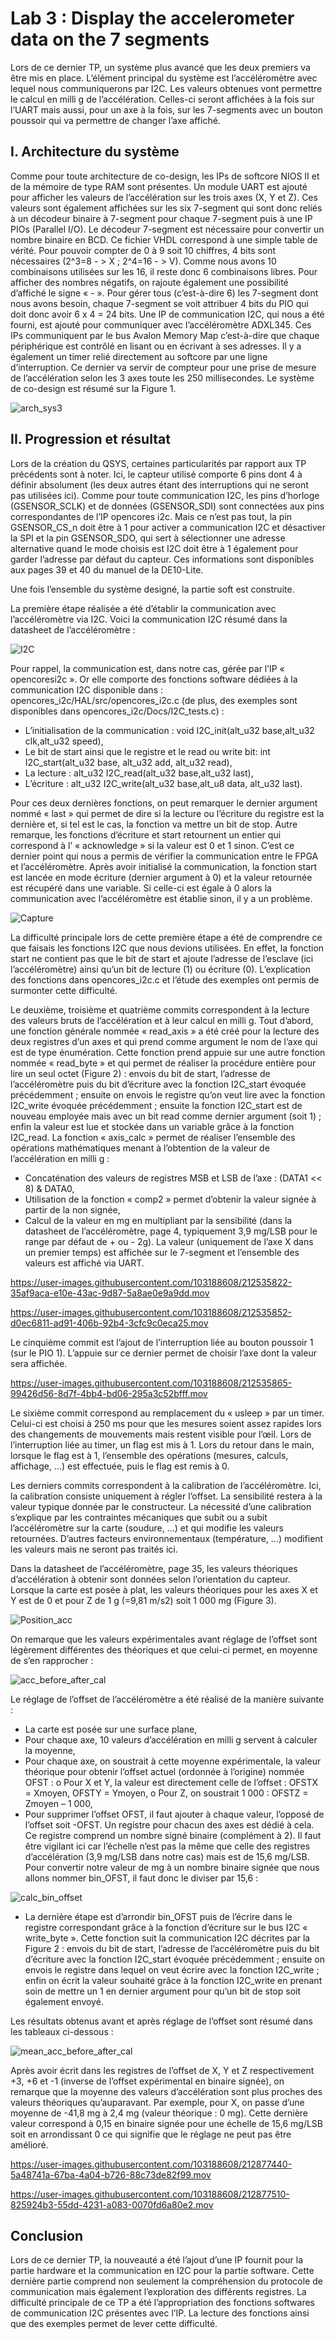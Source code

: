 <h1>Lab 3 : Display the accelerometer data on the 7 segments</h1>

Lors de ce dernier TP, un système plus avancé que les deux premiers va être mis en place. L’élément principal du système est l’accéléromètre avec lequel nous communiquerons par I2C. Les valeurs obtenues vont permettre le calcul en milli g de l’accélération. Celles-ci seront affichées à la fois sur l’UART mais aussi, pour un axe à la fois, sur les 7-segments avec un bouton poussoir qui va permettre de changer l’axe affiché. 


<h2>I.	Architecture du système</h2>

Comme pour toute architecture de co-design, les IPs de softcore NIOS II et de la mémoire de type RAM sont présentes. Un module UART est ajouté pour afficher les valeurs de l’accélération sur les trois axes (X, Y et Z). Ces valeurs sont également affichées sur les six 7-segment qui sont donc reliés à un décodeur binaire à 7-segment pour chaque 7-segment puis à une IP PIOs (Parallel I/O). Le décodeur 7-segment est nécessaire pour convertir un nombre binaire en BCD. Ce fichier VHDL correspond à une simple table de vérité. Pour pouvoir compter de 0 à 9 soit 10 chiffres, 4 bits sont nécessaires (2^3=8 - > X ; 2^4=16 - > V). Comme nous avons 10 combinaisons utilisées sur les 16, il reste donc 6 combinaisons libres. Pour afficher des nombres négatifs, on rajoute également une possibilité d’affiché le signe « - ».  Pour gérer tous (c’est-à-dire 6) les 7-segment dont nous avons besoin, chaque 7-segment se voit attribuer 4 bits du PIO qui doit donc avoir 6 x 4 = 24 bits. Une IP de communication I2C, qui nous a été fourni, est ajouté pour communiquer avec l’accéléromètre ADXL345. Ces IPs communiquent par le bus Avalon Memory Map c’est-à-dire que chaque périphérique est contrôlé en lisant ou en écrivant à ses adresses. Il y a également un timer relié directement au softcore par une ligne d’interruption. Ce dernier va servir de compteur pour une prise de mesure de l’accélération selon les 3 axes toute les 250 millisecondes. Le système de co-design est résumé sur la Figure 1.  

![arch_sys3](https://user-images.githubusercontent.com/103188608/212535648-385c2efc-a917-499e-991c-5a27e5c678ca.png)


<h2>II.	Progression et résultat</h2>

Lors de la création du QSYS, certaines particularités par rapport aux TP précédents sont à noter. Ici, le capteur utilisé comporte 6 pins dont 4 à définir absolument (les deux autres étant des interruptions qui ne seront pas utilisées ici). Comme pour toute communication I2C, les pins d’horloge (GSENSOR_SCLK) et de données (GSENSOR_SDI) sont connectées aux pins correspondantes de l’IP opencores i2c. Mais ce n’est pas tout, la pin GSENSOR_CS_n doit être à 1 pour activer a communication I2C et désactiver la SPI et la pin GSENSOR_SDO, qui sert à sélectionner une adresse alternative quand le mode choisis est I2C doit être à 1 également pour garder l’adresse par défaut du capteur. Ces informations sont disponibles aux pages 39 et 40 du manuel de la DE10-Lite.

Une fois l’ensemble du système designé, la partie soft est construite.

La première étape réalisée a été d’établir la communication avec l’accéléromètre via I2C. Voici la communication I2C résumé dans la datasheet de l’accéléromètre :

![I2C](https://user-images.githubusercontent.com/103188608/212663096-04248e05-f540-4c31-9b4a-56a53f6bc39d.png)

Pour rappel, la communication est, dans notre cas, gérée par l’IP « opencoresi2c ». Or elle comporte des fonctions software dédiées à la communication I2C disponible dans : opencores_i2c/HAL/src/opencores_i2c.c (de plus, des exemples sont disponibles dans opencores_i2c/Docs/I2C_tests.c) :
-	L’initialisation de la communication : void I2C_init(alt_u32 base,alt_u32 clk,alt_u32 speed),
-	Le bit de start ainsi que le registre et le read ou write bit: int I2C_start(alt_u32 base, alt_u32 add, alt_u32 read),
-	La lecture : alt_u32 I2C_read(alt_u32 base,alt_u32 last),
-	L’écriture : alt_u32 I2C_write(alt_u32 base,alt_u8 data, alt_u32 last).

Pour ces deux dernières fonctions, on peut remarquer le dernier argument nommé « last » qui permet de dire si la lecture ou l’écriture du registre est la dernière et, si tel est le cas, la fonction va mettre un bit de stop. Autre remarque, les fonctions d’écriture et start retournent un entier qui correspond à l’ « acknowledge » si la valeur est 0 et 1 sinon. C’est ce dernier point qui nous a permis de vérifier la communication entre le FPGA et l’accéléromètre. Après avoir initialisé la communication, la fonction start est lancée en mode écriture (dernier argument à 0) et la valeur retournée est récupéré dans une variable. Si celle-ci est égale à 0 alors la communication avec l’accéléromètre est établie sinon, il y a un problème.

![Capture](https://user-images.githubusercontent.com/103188608/212713493-578d560d-42e6-46ab-b77e-30a30cb24dc1.PNG)

La difficulté principale lors de cette première étape a été de comprendre ce que faisais les fonctions I2C que nous devions utilisées. En effet, la fonction start ne contient pas que le bit de start et ajoute l’adresse de l’esclave (ici l’accéléromètre) ainsi qu’un bit de lecture (1) ou écriture (0). L’explication des fonctions dans opencores_i2c.c et l’étude des exemples ont permis de surmonter cette difficulté.


Le deuxième, troisième et quatrième commits correspondent à la lecture des valeurs bruts de l’accélération et à leur calcul en milli g. Tout d’abord, une fonction générale nommée « read_axis » a été créé pour la lecture des deux registres d’un axes et qui prend comme argument le nom de l’axe qui est de type énumération. Cette fonction prend appuie sur une autre fonction nommée « read_byte » et qui permet de réaliser la procédure entière pour lire un seul octet (Figure 2) : envois du bit de start, l’adresse de l’accéléromètre puis du bit d’écriture avec la fonction I2C_start évoquée précédemment ; ensuite on envois le registre qu’on veut lire avec la fonction I2C_write évoquée précédemment ; ensuite la fonction I2C_start est de nouveau employée mais avec un bit read comme dernier argument (soit 1) ; enfin la valeur est lue et stockée dans un variable grâce à la fonction I2C_read. La fonction « axis_calc » permet de réaliser l’ensemble des opérations mathématiques menant à l’obtention de la valeur de l’accélération en milli g :
-	Concaténation des valeurs de registres MSB et LSB de l’axe : (DATA1 << 8) & DATA0,
-	Utilisation de la fonction « comp2 » permet d’obtenir la valeur signée à partir de la non signée,
-	Calcul de la valeur en mg en multipliant par la sensibilité (dans la datasheet de l’accéléromètre, page 4, typiquement 3,9 mg/LSB pour le range par défaut de + ou - 2g).
La valeur (uniquement de l’axe X dans un premier temps) est affichée sur le 7-segment et l’ensemble des valeurs est affiché via UART.

https://user-images.githubusercontent.com/103188608/212535822-35af9aca-e10e-43ac-9d87-5a8ae0e9a9dd.mov

https://user-images.githubusercontent.com/103188608/212535852-d0ec6811-ad91-406b-92b4-3cfc9c0eca25.mov


Le cinquième commit est l’ajout de l’interruption liée au bouton poussoir 1 (sur le PIO 1). L’appuie sur ce dernier permet de choisir l’axe dont la valeur sera affichée.

https://user-images.githubusercontent.com/103188608/212535865-99426d56-8d7f-4bb4-bd06-295a3c52bfff.mov


Le sixième commit correspond au remplacement du « usleep » par un timer. Celui-ci est choisi à 250 ms pour que les mesures soient assez rapides lors des changements de mouvements mais restent visible pour l’œil. Lors de l’interruption liée au timer, un flag est mis à 1. Lors du retour dans le main, lorsque le flag est à 1, l’ensemble des opérations (mesures, calculs, affichage, …) est effectuée, puis le flag est remis à 0.


Les derniers commits correspondent à la calibration de l’accéléromètre. Ici, la calibration consiste uniquement à régler l’offset. La sensibilité restera à la valeur typique donnée par le constructeur. La nécessité d’une calibration s’explique par les contraintes mécaniques que subit ou a subit l’accéléromètre sur la carte (soudure, …) et qui modifie les valeurs retournées. D’autres facteurs environnementaux (température, …) modifient les valeurs mais ne seront pas traités ici.

Dans la datasheet de l’accéléromètre, page 35, les valeurs théoriques d’accélération à obtenir sont données selon l’orientation du capteur. Lorsque la carte est posée à plat, les valeurs théoriques pour les axes X et Y est de 0 et pour Z de 1 g (=9,81 m/s2) soit 1 000 mg (Figure 3).

![Position_acc](https://user-images.githubusercontent.com/103188608/212972701-1892277d-34e6-4041-9ed3-9c29438a1077.png)

On remarque que les valeurs expérimentales avant réglage de l’offset sont légèrement différentes des théoriques et que celui-ci permet, en moyenne de s’en rapprocher :

![acc_before_after_cal](https://user-images.githubusercontent.com/103188608/212972898-671c0b06-a5eb-4f46-a1ed-e0f021d4610f.png)

Le réglage de l’offset de l’accéléromètre a été réalisé de la manière suivante : 
-	La carte est posée sur une surface plane,
-	Pour chaque axe, 10 valeurs d’accélération en milli g servent à calculer la moyenne,
-	Pour chaque axe, on soustrait à cette moyenne expérimentale, la valeur théorique pour obtenir l’offset actuel (ordonnée à l’origine) nommée OFST :
o	Pour X et Y, la valeur est directement celle de l’offset : OFSTX = Xmoyen, OFSTY = Ymoyen,
o	Pour Z, on soustrait 1 000 : OFSTZ = Zmoyen – 1 000,
-	Pour supprimer l’offset OFST, il faut ajouter à chaque valeur, l’opposé de l’offset soit -OFST. Un registre pour chacun des axes est dédié à cela. Ce registre comprend un nombre signé binaire (complément à 2). Il faut être vigilant ici car l’échelle n’est pas la même que celle des registres d’accélération (3,9 mg/LSB dans notre cas) mais est de 15,6 mg/LSB. Pour convertir notre valeur de mg à un nombre binaire signée que nous allons nommer bin_OFST, il faut donc le diviser par 15,6 :

![calc_bin_offset](https://user-images.githubusercontent.com/103188608/212973090-4c994f9d-6aa1-4289-a59d-92e2087a77a3.png)

-	La dernière étape est d’arrondir bin_OFST puis de l’écrire dans le registre correspondant grâce à la fonction d’écriture sur le bus I2C « write_byte ». Cette fonction suit la communication I2C décrites par la Figure 2 : envois du bit de start, l’adresse de l’accéléromètre puis du bit d’écriture avec la fonction I2C_start évoquée précédemment ; ensuite on envois le registre dans lequel on veut écrire avec la fonction I2C_write ; enfin on écrit la valeur souhaité grâce à la fonction I2C_write en prenant soin de mettre un 1 en dernier argument pour qu’un bit de stop soit également envoyé.

Les résultats obtenus avant et après réglage de l’offset sont résumé dans les tableaux ci-dessous :

![mean_acc_before_after_cal](https://user-images.githubusercontent.com/103188608/212973247-23a012a8-527c-46da-a192-24abc37af1c9.png)

Après avoir écrit dans les registres de l’offset de X, Y et Z respectivement +3, +6 et -1 (inverse de l’offset expérimental en binaire signée), on remarque que la moyenne des valeurs d’accélération sont plus proches des valeurs théoriques qu’auparavant. Par exemple, pour X, on passe d’une moyenne de -41,8 mg à 2,4 mg (valeur théorique : 0 mg). Cette dernière valeur correspond à 0,15 en binaire signée pour une échelle de 15,6 mg/LSB soit en arrondissant 0 ce qui signifie que le réglage ne peut pas être amélioré.

https://user-images.githubusercontent.com/103188608/212877440-5a48741a-67ba-4a04-b726-88c73de82f99.mov

https://user-images.githubusercontent.com/103188608/212877510-825924b3-55dd-4231-a083-0070fd6a80e2.mov


<h2>Conclusion</h2>

Lors de ce dernier TP, la nouveauté a été l’ajout d’une IP fournit pour la partie hardware et la communication en I2C pour la partie software. Cette dernière partie comprend non seulement la compréhension du protocole de communication mais également l’exploration des différents registres.
La difficulté principale de ce TP a été l’appropriation des fonctions softwares de communication I2C présentes avec l’IP. La lecture des fonctions ainsi que des exemples permet de lever cette difficulté.

